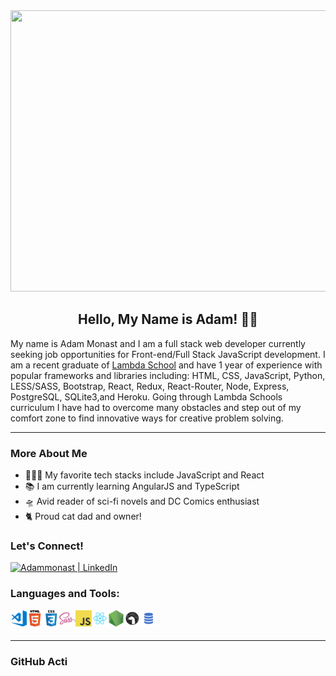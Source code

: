 <img src=https://user-images.githubusercontent.com/57102880/94073312-45d20d80-fdc5-11ea-8cb0-0e67f3fbd6af.png width="850" height="450">

<h2 align="center"> Hello, My Name is Adam! <span>&#128075;&#127997;</span></h2>
<p> My name is Adam Monast and I am a full stack web developer currently seeking job opportunities for Front-end/Full Stack JavaScript development. I am a recent graduate of <a href="https://lambdaschool.com/" target="_blank">Lambda School</a> and have 1 year of experience with popular frameworks and libraries including: HTML, CSS, JavaScript, Python, LESS/SASS, Bootstrap, React, Redux, React-Router, Node, Express, PostgreSQL, SQLite3,and Heroku. Going through Lambda Schools curriculum I have had to overcome many obstacles and step out of my comfort zone to find innovative ways for creative problem solving. </p>

---

### More About Me

- 🧑🏽‍💻 My favorite tech stacks include JavaScript and React
- 📚 I am currently learning AngularJS and TypeScript
- 🛸 Avid reader of sci-fi novels and DC Comics enthusiast
- 🐈 Proud cat dad and owner!

### Let's Connect!
[<img alt="Adammonast | LinkedIn" width="22px" src="https://cdn.jsdelivr.net/npm/simple-icons@v3/icons/linkedin.svg" />][linkedin]

### Languages and Tools:

[<img align="left" alt="Visual Studio Code" width="26px" src="https://raw.githubusercontent.com/github/explore/80688e429a7d4ef2fca1e82350fe8e3517d3494d/topics/visual-studio-code/visual-studio-code.png" />][github]
[<img align="left" alt="HTML5" width="26px" src="https://raw.githubusercontent.com/github/explore/80688e429a7d4ef2fca1e82350fe8e3517d3494d/topics/html/html.png" />][github]
[<img align="left" alt="CSS3" width="26px" src="https://raw.githubusercontent.com/github/explore/80688e429a7d4ef2fca1e82350fe8e3517d3494d/topics/css/css.png" />][github]
[<img align="left" alt="Sass" width="26px" src="https://raw.githubusercontent.com/github/explore/80688e429a7d4ef2fca1e82350fe8e3517d3494d/topics/sass/sass.png" />][github]
[<img align="left" alt="JavaScript" width="26px" src="https://raw.githubusercontent.com/github/explore/80688e429a7d4ef2fca1e82350fe8e3517d3494d/topics/javascript/javascript.png" />][github]
[<img align="left" alt="React" width="26px" src="https://raw.githubusercontent.com/github/explore/80688e429a7d4ef2fca1e82350fe8e3517d3494d/topics/react/react.png" />][github]
[<img align="left" alt="Node.js" width="26px" src="https://raw.githubusercontent.com/github/explore/80688e429a7d4ef2fca1e82350fe8e3517d3494d/topics/nodejs/nodejs.png" />][github]
[<img align="left" alt="Deno" width="26px" src="https://raw.githubusercontent.com/github/explore/361e2821e2dea67711cde99c9c40ed357061cf27/topics/deno/deno.png" />][github]
[<img align="left" alt="SQL" width="26px" src="https://raw.githubusercontent.com/github/explore/80688e429a7d4ef2fca1e82350fe8e3517d3494d/topics/sql/sql.png" />][github]

<br />
<br />

---

### GitHub Acti

[linkedin]: https://www.linkedin.com/in/adam-monast/
[github]: https://github.com/Adammonast
